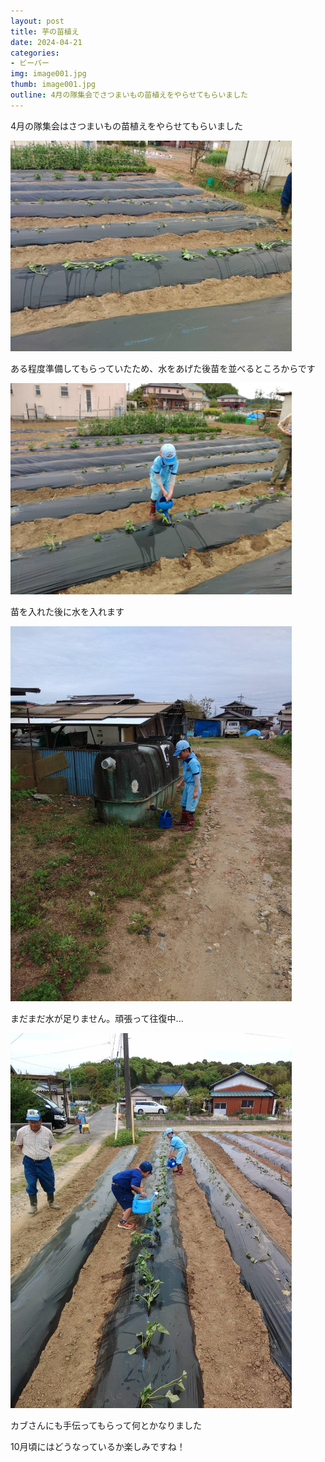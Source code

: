 ```yaml
---
layout: post
title: 芋の苗植え
date: 2024-04-21
categories:
- ビーバー
img: image001.jpg
thumb: image001.jpg
outline: 4月の隊集会でさつまいもの苗植えをやらせてもらいました
---
```


4月の隊集会はさつまいもの苗植えをやらせてもらいました

<img src="/assets/img/blog/2024-04-21-芋の苗植え/image002.jpg" width="450px">

<br>

ある程度準備してもらっていたため、水をあげた後苗を並べるところからです

<img src="/assets/img/blog/2024-04-21-芋の苗植え/image003.jpg" width="450px">

<br>

苗を入れた後に水を入れます

<img src="/assets/img/blog/2024-04-21-芋の苗植え/image004.jpg" width="450px">

<br>

まだまだ水が足りません。頑張って往復中...

<img src="/assets/img/blog/2024-04-21-芋の苗植え/image005.jpg" width="450px">

<br>

カブさんにも手伝ってもらって何とかなりました

10月頃にはどうなっているか楽しみですね！
